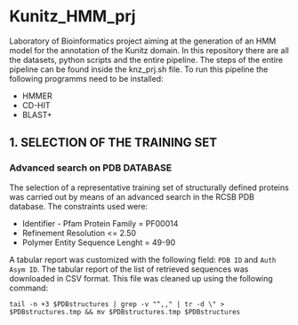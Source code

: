 # Kunitz_HMM_prj
Laboratory of Bioinformatics project aiming at the generation of an HMM model for the annotation of the Kunitz domain. 
In this repository there are all the datasets, python scripts and the entire pipeline. The steps of the entire pipeline can be found inside the knz_prj.sh file.
To run this pipeline the following programms need to be installed:
- HMMER
- CD-HIT
- BLAST+

## 1. SELECTION OF THE TRAINING SET
### Advanced search on PDB DATABASE
The selection of a representative training set of structurally defined proteins was carried out by means of an advanced search in the RCSB PDB database. The constraints used were: 
+ Identifier - Pfam Protein Family = PF00014
+ Refinement Resolution <= 2.50
+ Polymer Entity Sequence Lenght =  49-90 

A tabular report was customized with the following field: ```PDB ID``` and ```Auth Asym ID```.
The tabular report of the list of retrieved sequences was downloaded in CSV format. This file was cleaned up using the following command:
```
tail -n +3 $PDBstructures | grep -v "^,," | tr -d \" > $PDBstructures.tmp && mv $PDBstructures.tmp $PDBstructures
```
